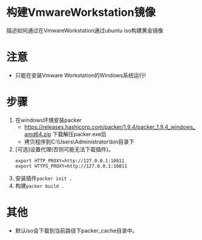 # 构建VmwareWorkstation镜像
描述如何通过在VmwareWorkstation通过ubuntu iso构建黄金镜像

# 注意
* 只能在安装Vmware Workstation的Windows系统运行!

# 步骤
1. 在windows环境安装packer
   * https://releases.hashicorp.com/packer/1.9.4/packer_1.9.4_windows_amd64.zip
    下载解压packer.exe后
   * 拷贝程序到C:\Users\Administrator\bin目录下
2. [可选]设置代理(否则可能无法下载插件)。
    ```
    export HTTP_PROXY=http://127.0.0.1:10811
    export HTTPS_PROXY=http://127.0.0.1:10811
    ```
3. 安装插件`packer init .`
4. 构建`packer build .`

# 其他
* 默认iso会下载到当前路径下packer_cache目录中。
